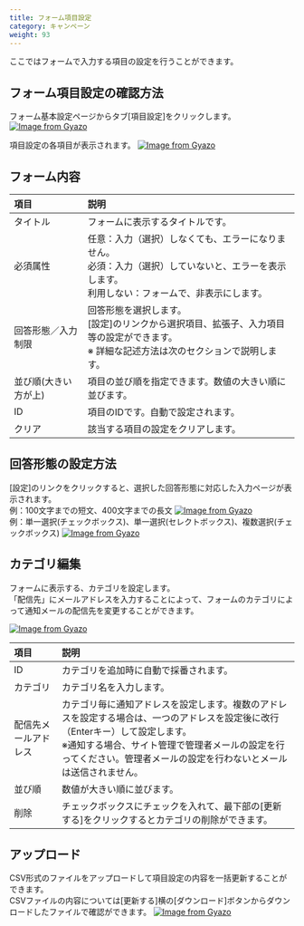 ```yaml
---
title: フォーム項目設定
category: キャンペーン
weight: 93
---
```


ここではフォームで入力する項目の設定を行うことができます。

## フォーム項目設定の確認方法
フォーム基本設定ページからタブ[項目設定]をクリックします。
[![Image from Gyazo](https://t.gyazo.com/teams/diverta/3f27fba38cf7cd1461def677d0372c15.png)](https://diverta.gyazo.com/3f27fba38cf7cd1461def677d0372c15)

項目設定の各項目が表示されます。
[![Image from Gyazo](https://t.gyazo.com/teams/diverta/28ec5d9bc56a6e8200aa5665b0f55ad1.png)](https://diverta.gyazo.com/28ec5d9bc56a6e8200aa5665b0f55ad1)

## フォーム内容
| 項目 | 説明 |
| :--- | :--- |
|タイトル|フォームに表示するタイトルです。|
|必須属性|任意：入力（選択）しなくても、エラーになりません。<br>必須：入力（選択）していないと、エラーを表示します。<br>利用しない：フォームで、非表示にします。|
|回答形態／入力制限|回答形態を選択します。<br>[設定]のリンクから選択項目、拡張子、入力項目等の設定ができます。<br>※ 詳細な記述方法は次のセクションで説明します。
|並び順(大きい方が上)|項目の並び順を指定できます。数値の大きい順に並びます。|
|ID|項目のIDです。自動で設定されます。|
|クリア|該当する項目の設定をクリアします。|


## 回答形態の設定方法
[設定]のリンクをクリックすると、選択した回答形態に対応した入力ページが表示されます。  
例：100文字までの短文、400文字までの長文
[![Image from Gyazo](https://t.gyazo.com/teams/diverta/b3f731aeeec10ac16f0406e54244886b.png)](https://diverta.gyazo.com/b3f731aeeec10ac16f0406e54244886b)  
例：単一選択(チェックボックス)、単一選択(セレクトボックス)、複数選択(チェックボックス)
[![Image from Gyazo](https://t.gyazo.com/teams/diverta/8972419a99caa37537450d38243fe9aa.png)](https://diverta.gyazo.com/8972419a99caa37537450d38243fe9aa)


## カテゴリ編集
フォームに表示する、カテゴリを設定します。  
「配信先」にメールアドレスを入力することによって、フォームのカテゴリによって通知メールの配信先を変更することができます。

[![Image from Gyazo](https://t.gyazo.com/teams/diverta/040253c22e23f93a42d069de9c3a3da9.png)](https://diverta.gyazo.com/040253c22e23f93a42d069de9c3a3da9)

| 項目 | 説明 |
| :--- | :--- |
|ID|カテゴリを追加時に自動で採番されます。|
|カテゴリ|カテゴリ名を入力します。|
|配信先メールアドレス|カテゴリ毎に通知アドレスを設定します。複数のアドレスを設定する場合は、一つのアドレスを設定後に改行（Enterキー）して設定します。<br>※通知する場合、サイト管理で管理者メールの設定を行ってください。管理者メールの設定を行わないとメールは送信されません。|
|並び順|数値が大きい順に並びます。|
|削除|チェックボックスにチェックを入れて、最下部の[更新する]をクリックするとカテゴリの削除ができます。|

## アップロード
CSV形式のファイルをアップロードして項目設定の内容を一括更新することができます。  
CSVファイルの内容については[更新する]横の[ダウンロード]ボタンからダウンロードしたファイルで確認ができます。
[![Image from Gyazo](https://t.gyazo.com/teams/diverta/17c894e59e80d9ff5716ef6bfceae7f1.png)](https://diverta.gyazo.com/17c894e59e80d9ff5716ef6bfceae7f1)